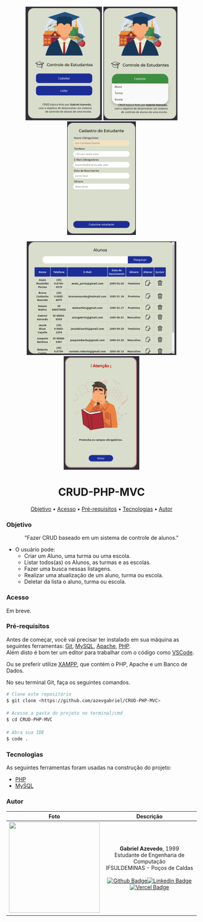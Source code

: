

<p align="center" float="left">
  <img  src="public/img/screenshot_01.png" height="300" />
  <img  src="public/img/screenshot_02.png" height="300" />
  <img  src="public/img/screenshot_03.png" height="300" />
</p>
<p align="center" float="left">
  <img  src="public/img/screenshot_04.png" height="300" />
  <img  src="public/img/screenshot_05.png" height="300" />
</p>

<h1 align="center">CRUD-PHP-MVC</h1>

<p align="center">
 <a href="#Objetivo">Objetivo</a> •
 <a href="#Acesso">Acesso</a> •
 <a href="#Pré-requisitos">Pré-requisitos</a> • 
 <a href="#Tecnologias">Tecnologias</a> • 
 <a href="#Autor">Autor</a>
</p>


### Objetivo

<p align="center">"Fazer CRUD baseado em um sistema de controle de alunos."</p>

  - O usuário pode:
    - Criar um Aluno, uma turma ou uma escola.
    - Listar todos(as) os Alunos, as turmas e as escolas.
    - Fazer uma busca nessas listagens.
    - Realizar uma atualização de um aluno, turma ou escola.
    - Deletar da lista o aluno, turma ou escola.

### Acesso

Em breve.

### Pré-requisitos

Antes de começar, você vai precisar ter instalado em sua máquina as seguintes ferramentas:
[Git](https://git-scm.com), [MySQL](https://www.mysql.com/), [Apache](https://httpd.apache.org/), [PHP](https://www.php.net/).
</br>
Além disto é bom ter um editor para trabalhar com o código como [VSCode](https://code.visualstudio.com/).

Ou se preferir utilize [XAMPP](https://www.apachefriends.org/pt_br/index.html), que contém o PHP, Apache e um Banco de Dados.

No seu terminal Git, faça os seguintes comandos.

```bash
# Clone este repositório
$ git clone <https://github.com/azevgabriel/CRUD-PHP-MVC>

# Acesse a pasta do projeto no terminal/cmd
$ cd CRUD-PHP-MVC

# Abra sua IDE
$ code .

```

### Tecnologias

As seguintes ferramentas foram usadas na construção do projeto:

- [PHP](https://www.php.net/)
- [MySQL](https://www.mysql.com/)

### Autor

Foto   | Descrição
:---: | :---:
<img src="https://github.com/azevgabriel.png" width="240" height="240"/>| <strong>Gabriel Azevedo</strong>, 1999 </br> Estudante de Engenharia de Computação </br>IFSULDEMINAS - Poços de Caldas</br></br>[![Github Badge](https://img.shields.io/badge/-Github-000?style=flat-square&logo=Github&logoColor=white&link=https://github.com/azevgabriel)](https://github.com/azevgabriel)[![Linkedin Badge](https://img.shields.io/badge/-LinkedIn-blue?style=flat-square&logo=Linkedin&logoColor=white&link=https://www.linkedin.com/in/azevgabriel/)](https://www.linkedin.com/in/azevgabriel/)[![Vercel Badge](https://img.shields.io/badge/-Vercel-blueviolet?style=flat-square&logo=Vercel&link=https://https://vercel.com/azevgabriel/)](https://vercel.com/azevgabriel/)

